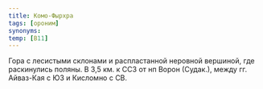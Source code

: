 ```yaml
---
title: Комо-Фырхра
tags: [ороним]
synonyms:
temp: [В11]
---
```


Гора с лесистыми склонами и распластанной неровной вершиной, где раскинулись
поляны. В 3,5 км. к ССЗ от нп Ворон (Судак.), между гг. Айваз-Кая с ЮЗ и
Кисломно с СВ.
